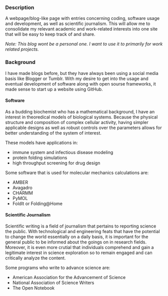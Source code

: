 ### Description ###

A webpage/blog-like page with entries concerning coding, software usage and 
development, as well as scientific journalism. This will allow me to consolidate
my relevant academic and work-related interests into one site that will be easy 
to keep track of and share.
 
_Note: This blog wont be a personal one. I want to use it to primarily for 
work related projects._

### Background ###

I have made blogs before, but they have always been using a social media basis 
like Blogger or Tumblr. With my desire to get into the usage and eventual development 
of software along with open sourse frameworks, it made sense to start up a website 
using GitHub. 

#### Software ####
As a budding biochemist who has a mathematical background, I have an interest in
theoredical models of biological systems. Because the physical structure and composition
of complex cellular activity, having simpler applicable designs as well as robust 
controls over the parameters allows for better understanding of the system of interest.

These models have applications in:
 - immune system and infectious disease modeling
 - protein folding simulations
 - high throughput screening for drug design

Some software that is used for molecular mechanics calculations are: 
- AMBER
- Avagadro
- CHARMM
- PyMOL
- FoldIt or Folding@Home

#### Scientific Journalism ####
Scientific writing is a field of journalism that pertains to reporting science
the public. With technological and engineering feats that have the potential to
change the world essentially on a daily basis, it is important for the general
public to be informed about the goings on in research fields. Moreover, it is 
even more crutial that individuals comprehend and gain a legitimate interest in 
science exploration so to remain engaged and can critically analyze the content. 

Some programs who write to advance science are:
- American Association for the Advancement of Science
- National Association of Science Writers
- The Open Notebook
